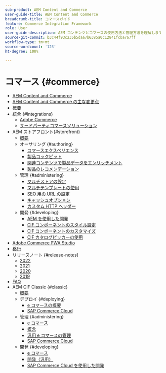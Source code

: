 ```yaml
---
sub-product: AEM Content and Commerce
user-guide-title: AEM Content and Commerce
breadcrumb-title: コマースガイド
feature: Commerce Integration Framework
role: User
user-guide-description: AEM コンテンツとコマースの使用方法と管理方法を理解します。
source-git-commit: b3c44f93c235b5daa7b6385a0c12841fcba767ff
workflow-type: tm+mt
source-wordcount: '123'
ht-degree: 100%

---
```



# コマース {#commerce}

+ [AEM Content and Commerce](/help/commerce/home.md)
+ [AEM Content and Commerce の主な変更点](cif/changes.md)
+ [概要](cif/introduction.md)
+ 統合 {#integrations}
   + [Adobe Commerce](cif/integrating/magento.md)
   + [サードパーティコマースソリューション](cif/integrating/third-party.md)
+ AEM ストアフロント{#storefront}
   + [概要](cif/getting-started.md)
   + オーサリング {#authoring}
      + [コマースエクスペリエンス](cif/authoring/authoring-commerce-experiences.md)
      + [製品コックピット](cif/authoring/product-cockpit.md)
      + [関連コンテンツで製品データをエンリッチメント](cif/authoring/enrich-product-associated-content.md)
      + [製品のレコメンデーション](cif/authoring/product-recommendations.md)
   + 管理 {#administering}
      + [マルチストアの設定](cif/configuring/multi-store-setup.md)
      + [マルチテンプレートの使用](cif/configuring/multi-template-usage.md)
      + [SEO 用の URL の設定](cif/configuring/advanced-url-configuration.md)
      + [キャッシュオプション](cif/configuring/caching.md)
      + [カスタム HTTP ヘッダー](/help/commerce/cif/configuring/custom-http-headers.md)
   + 開発 {#developing}
      + [AEM を使用した開発](cif/develop.md)
      + [CIF コンポーネントのスタイル設定](cif/customizing/style-cif-component.md)
      + [CIF コンポーネントのカスタマイズ](cif/customizing/customize-cif-components.md)
      + [CIF カタログピッカーの使用](cif/customizing/use-cif-pickers.md)
+ [Adobe Commerce PWA Studio](cif/pwa-studio/getting-started.md)
+ [移行](cif/migration.md)
+ リリースノート {#release-notes}
   + [2022](cif/release-notes/release-notes-2022.md)
   + [2021](cif/release-notes/release-notes-2021.md)
   + [2020](cif/release-notes/release-notes-2020.md)
   + [2019](cif/release-notes/release-notes-2019.md)
+ [FAQ](cif/faq.md)
+ AEM CIF Classic {#classic}
   + [概要](/help/commerce/cif-classic/home.md)
   + デプロイ {#deploying}
      + [e コマースの概要](/help/commerce/cif-classic/deploying/ecommerce.md)
      + [SAP Commerce Cloud](/help/commerce/cif-classic/deploying/sap-commerce-cloud.md)
   + 管理 {#administering}
      + [e コマース](/help/commerce/cif-classic/administering/ecommerce.md)
      + [概念 ](/help/commerce/cif-classic/administering/concepts.md)
      + [汎用 e コマースの管理](/help/commerce/cif-classic/administering/generic.md)
      + [SAP Commerce Cloud](/help/commerce/cif-classic/administering/sap-commerce-cloud.md)
   + 開発 {#developing}
      + [e コマース](/help/commerce/cif-classic/developing/ecommerce.md)
      + [開発（汎用）](/help/commerce/cif-classic/developing/generic.md)
      + [SAP Commerce Cloud を使用した開発](/help/commerce/cif-classic/developing/sap-commerce-cloud.md)

